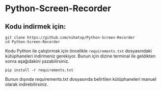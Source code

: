 # Python-Screen-Recorder
## Kodu indirmek için:
```
git clone https://github.com/nihatxp/Python-Screen-Recorder 
cd Python-Screen-Recorder 
```
Kodu Python ile çalıştırmak için öncelikle `requirements.txt` dosyasındaki kütüphaneleri indirmeniz gerekiyor.
Bunun için dizine terminal ile geldikten sonra aşağıdakini yazabilirsiniz.
```
pip install -r requirements.txt
```
Bunun dışında requirements.txt dosyasında belirtilen kütüphaneleri manuel olarak indirebilirsiniz.
